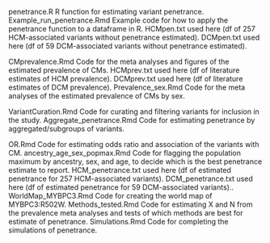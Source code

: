 penetrance.R	R function for estimating variant penetrance.
Example_run_penetrance.Rmd	Example code for how to apply the penetrance function to a dataframe in R.
	HCMpen.txt used here (df of 257 HCM-associated variants without penetrance estimated).
	DCMpen.txt used here (df of 59 DCM-associated variants without penetrance estimated).

CMprevalence.Rmd	Code for the meta analyses and figures of the estimated prevalence of CMs.
	HCMprev.txt used here (df of literature estimates of HCM prevalence). 
	DCMprev.txt used here (df of literature estimates of DCM prevalence).
Prevalence_sex.Rmd	Code for the meta analyses of the estimated prevalence of CMs by sex.

VariantCuration.Rmd	Code for curating and filtering variants for inclusion in the study.
Aggregate_penetrance.Rmd	Code for estimating penetrance by aggregated/subgroups of variants.

OR.Rmd	Code for estimating odds ratio and association of the variants with CM.
ancestry_age_sex_popmax.Rmd	Code for flagging the population maximum by ancestry, sex, and age, to decide which is the best penetrance estimate to report.
	HCM_penetrance.txt used here (df of estimated penetrance for 257 HCM-associated variants).
	DCM_penetrance.txt used here (df of estimated penetrance for 59 DCM-associated variants)..
WorldMap_MYBPC3.Rmd	Code for creating the world map of MYBPC3:R502W.
Methods_tested.Rmd	Code for estimating X and N from the prevalence meta analyses and tests of which methods are best for estimate of penetrance.
Simulations.Rmd	Code for completing the simulations of penetrance.
